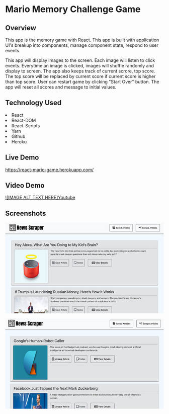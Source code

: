 # Mario Memory Challenge Game

## Overview
This app is the memory game with React. This app is built with application UI's breakup into components, 
manage component state, respond to user events.

This app will display images to the screen. Each image will listen to click events. 
Everytime an image is clicked, images will shuffle randomly and display to screen.
The app also keeps track of current scrore, top score. The top score will be replaced
by current score if current score is higher than top score.
User can restart game by clicking "Start Over" button. The app will reset all scores and message to initial values.

## Technology Used
  <li>React</li>
  <li>React-DOM</li>
  <li>React-Scripts</li>
  <li>Yarn</li>
  <li>Github</li>
  <li>Heroku</li>

## Live Demo
  https://react-mario-game.herokuapp.com/

## Video Demo
[![IMAGE ALT TEXT HERE]Youtube](https://www.youtube.com/watch?v=QdaIMjgHgQg)

## Screenshots
![Image of Home Page](https://github.com/rnguyen05/ScrapeSiteMongoDB/blob/master/screenshots/home.jpg?raw=true)

![Image of Saved Articles](https://github.com/rnguyen05/ScrapeSiteMongoDB/blob/master/screenshots/savedArticles.jpg?raw=true)
